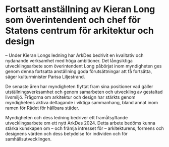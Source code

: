 # Fortsatt anställning av Kieran Long som överintendent och chef för Statens centrum för arkitektur och design

– Under Kieran Longs ledning har ArkDes bedrivit en kvalitativ och nydanande verksamhet med höga ambitioner. Det långsiktiga utvecklingsarbete som överintendent Long påbörjat inom myndigheten ges genom denna fortsatta anställning goda förutsättningar att få fortsätta, säger kulturminister Parisa Liljestrand.

De senaste åren har myndigheten flyttat fram sina positioner vad gäller utställningsverksamhet och genom samarbeten och utveckling av gestaltad livsmiljö. Frågorna om arkitektur och design har stärkts genom myndighetens aktiva deltagande i viktiga sammanhang, bland annat inom ramen för Rådet för hållbara städer.

Myndigheten och dess ledning bedriver ett framåtsyftande utvecklingsarbete om ett nytt ArkDes 2024\. Detta arbete bedöms kunna stärka kunskapen om – och främja intresset för – arkitekturens, formens och designens värden och dess betydelse för individen och för samhällsutvecklingen.
